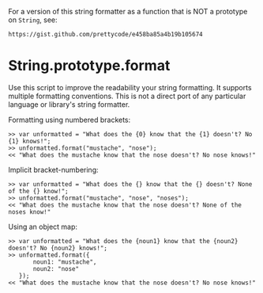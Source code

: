 For a version of this string formatter as a function that is NOT a prototype on `String`, see: 
	
	https://gist.github.com/prettycode/e458ba85a4b19b105674

String.prototype.format
=======================

Use this script to improve the readability your string formatting. It supports multiple formatting conventions. This is not a direct port of any particular language or library's string formatter.

Formatting using numbered brackets:

    >> var unformatted = "What does the {0} know that the {1} doesn't? No {1} knows!";
    >> unformatted.format("mustache", "nose");
    << "What does the mustache know that the nose doesn't? No nose knows!"
	
Implicit bracket-numbering: 
	
    >> var unformatted = "What does the {} know that the {} doesn't? None of the {} know!";
    >> unformatted.format("mustache", "nose", "noses");
    << "What does the mustache know that the nose doesn't? None of the noses know!"

Using an object map:

    >> var unformatted = "What does the {noun1} know that the {noun2} doesn't? No {noun2} knows!";
    >> unformatted.format({
           noun1: "mustache",
           noun2: "nose"
       });
    << "What does the mustache know that the nose doesn't? No nose knows!"
	
